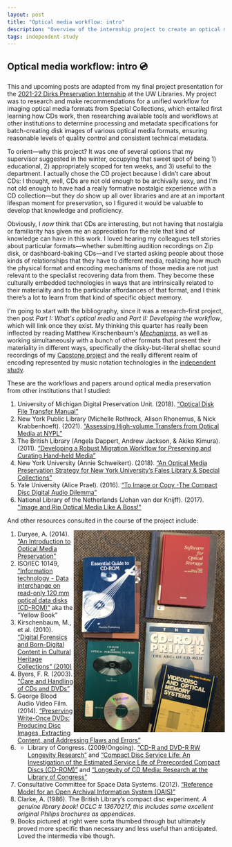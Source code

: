 ```yaml
---
layout: post
title: "Optical media workflow: intro"
description: "Overview of the internship project to create an optical media workflow"
tags: independent-study
---
```

## Optical media workflow: intro 💿

This and upcoming posts are adapted from my final project presentation for the [2021-22 Dirks Preservation Internship](https://www.lib.washington.edu/preservation/preservation-services/dirks-intern) at the UW Libraries. My project was to research and make recommendations for a unified workflow for imaging optical media formats from Special Collections, which entailed first learning how CDs work, then researching available tools and workflows at other institutions to determine processing and metadata specifications for batch-creating disk images of various optical media formats, ensuring reasonable levels of quality control and consistent technical metadata.

To orient—why this project? It was one of several options that my supervisor suggested in the winter, occupying that sweet spot of being 1) educational, 2) appropriately scoped for ten weeks, and 3) useful to the department. I actually chose the CD project because I didn’t care about CDs: I thought, well, CDs are not old enough to be archivally sexy, and I’m not old enough to have had a really formative nostalgic experience with a CD collection—but they *do* show up all over libraries and are at an important lifespan moment for preservation, so I figured it would be valuable to develop that knowledge and proficiency. 

Obviously, I _now_ think that CDs are interesting, but not having that nostalgia or familiarity has given me an appreciation for the role that kind of knowledge can have in this work. I loved hearing my colleagues tell stories about particular formats—whether submitting audition recordings on Zip disk, or dashboard-baking CDs—and I’ve started asking people about those kinds of relationships that they have to different media, realizing how much the physical format and encoding mechanisms of those media are not just relevant to the specialist recovering data from them. They become these culturally embedded technologies in ways that are intrinsically related to their materiality and to the particular affordances of that format, and I think there’s a lot to learn from that kind of specific object memory.

I'm going to start with the bibliography, since it was a research-first project, then post _Part I: What's optical media_ and _Part II: Developing the workflow_, which will link once they exist. My thinking this quarter has really been inflected by reading Matthew Kirschenbaum's [_Mechanisms_](https://mitpress.mit.edu/books/mechanisms), as well as working simultaneously with a bunch of other formats that present their materiality in different ways, specifically the disky-but-literal shellac sound recordings of my [Capstone project](https://emdashemma.github.io/2022/04/18/openrefine.html) and the really different realm of encoding represented by music notation technologies in the [independent study](https://emdashemma.github.io/2022/05/17/600-week-7.html).

These are the workflows and papers around optical media preservation from other institutions that I studied:

1. University of Michigan Digital Preservation Unit. (2018). [“Optical Disk File Transfer Manual”](https://digipreslab.lib.umich.edu/wp-content/uploads/sites/8/2018/08/UMich-PublicOpticalImagingManual_v2-0.pdf)
2. New York Public Library (Michelle Rothrock, Alison Rhonemus, & Nick Krabbenhoeft). (2021). [“Assessing High-volume Transfers from Optical Media at NYPL”](https://journal.code4lib.org/articles/15908)
3. The British Library (Angela Dappert, Andrew Jackson, & Akiko Kimura). (2011). [“Developing a Robust Migration Workflow for Preserving and Curating Hand-held Media”](https://arxiv.org/ftp/arxiv/papers/1309/1309.4932.pdf)
4. New York University (Annie Schweikert). (2018). [“An Optical Media Preservation Strategy for New York University’s Fales Library & Special Collections”](https://archive.nyu.edu/bitstream/2451/43877/2/Schweikert_OpticalMediaPreservationNYU_2018.pdf)
5. Yale University (Alice Prael). (2016). [“To Image or Copy -The Compact Disc Digital Audio Dilemma”](https://campuspress.yale.edu/borndigital/2016/12/20/to-image-or-copy-the-compact-disc-digital-audio-dilemma/)
6. National Library of the Netherlands (Johan van der Knijff). (2017). ["Image and Rip Optical Media Like A Boss!"](https://www.bitsgalore.org/2017/06/19/image-and-rip-optical-media-like-a-boss)

And other resources consulted in the course of the project include: 

<img src='https://raw.githubusercontent.com/emdashemma/emdashemma.github.io/main/uploads/cd_books.jpeg' width="350" align="right">

1. Duryee, A. (2014). [“An Introduction to Optical Media Preservation”](https://journal.code4lib.org/articles/9581)
2. ISO/IEC 10149, [“Information technology - Data interchange on read-only 120 mm optical data disks (CD-ROM)”](https://archive.org/details/Isoiec10149ed2.0en) aka the “Yellow Book”
3. Kirschenbaum, M., et al. (2010). [“Digital Forensics and Born-Digital Content in Cultural Heritage Collections” (2010)](https://www.clir.org/wp-content/uploads/sites/6/pub149.pdf)
4. Byers, F. R. (2003). [“Care and Handling of CDs and DVDs”](https://www.clir.org/wp-content/uploads/sites/6/pub121.pdf)
5. George Blood Audio Video Film. (2014). [“Preserving Write-Once DVDs: Producing Disc Images, Extracting Content, and Addressing Flaws and Errors”](https://www.digitizationguidelines.gov/audio-visual/documents/Preserve_DVDs_BloodReport_20140901.pdf)
6. -	Library of Congress. (2009/Ongoing). [“CD-R and DVD-R RW Longevity Research”](https://www.loc.gov/preservation/scientists/projects/cd-r_dvd-r_rw_longevity.html) and [“Compact Disc Service Life: An Investigation of the Estimated Service Life of Prerecorded Compact Discs (CD-ROM)”](https://www.loc.gov/preservation/resources/rt/CDservicelife_rev.pdf) and [“Longevity of CD Media: Research at the Library of Congress”](https://www.loc.gov/preservation/resources/rt/studyofCDlongevity.pdf)
7. Consultative Committee for Space Data Systems. (2012). [“Reference Model for an Open Archival Information System (OAIS)”](https://public.ccsds.org/pubs/650x0m2.pdf)
8. Clarke, A. (1986). The British Library’s compact disc experiment. _A genuine library book! OCLC # 13670217, this includes some excellent original Philips brochures as appendices._
9. Books pictured at right were sorta thumbed through but ultimately proved more specific than necessary and less useful than anticipated. Loved the intermedia vibe though.
